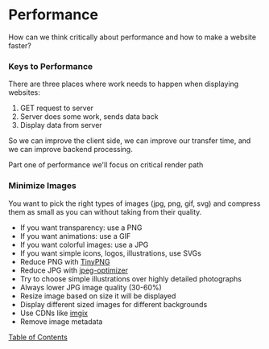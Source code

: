 # Performance

How can we think critically about performance and how to make a website faster?

### Keys to Performance
There are three places where work needs to happen when displaying websites:
1. GET request to server
2. Server does some work, sends data back
3. Display data from server

So we can improve the client side, we can improve our transfer time, and we can improve backend processing. 

Part one of performance we'll focus on critical render path

### Minimize Images
You want to pick the right types of images (jpg, png, gif, svg) and compress them as small as you can without taking from their quality.
- If you want transparency: use a PNG
- If you want animations: use a GIF
- If you want colorful images: use a JPG
- If you want simple icons, logos, illustrations, use SVGs
- Reduce PNG with [TinyPNG](https://tinypng.com/) 
- Reduce JPG with [jpeg-optimizer](http://jpeg-optimizer.com/)
- Try to choose simple illustrations over highly detailed photographs
- Always lower JPG image quality (30-60%)
- Resize image based on size it will be displayed
- Display different sized images for different backgrounds
- Use CDNs like [imgix](https://www.imgix.com/?utm_term=imgix&utm_campaign=adwords-branded&utm_source=adwords&utm_medium=ppc&hsa_tgt=kwd-347244981599&hsa_grp=98890898611&hsa_src=g&hsa_net=adwords&hsa_mt=p&hsa_ver=3&hsa_ad=456649958299&hsa_acc=8534109361&hsa_kw=imgix&hsa_cam=9210499657&gclid=Cj0KCQiA0MD_BRCTARIsADXoopbaiwxfrkrZx62gTorkL9bRTwyBzhM8GmSj43MR-8P0QpWrNtiBiB8aAlP3EALw_wcB)
- Remove image metadata





[Table of Contents](../README.md)